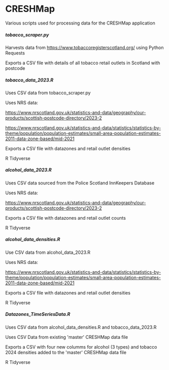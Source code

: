 # CRESHMap

Various scripts used for processing data for the CRESHMap application

##### tobacco_scraper.py

Harvests data from https://www.tobaccoregisterscotland.org/ using Python Requests

Exports a CSV file with details of all tobacco retail outlets in Scotland with postcode

##### tobacco_data_2023.R

Uses CSV data from tobacco_scraper.py

Uses NRS data:

https://www.nrscotland.gov.uk/statistics-and-data/geography/our-products/scottish-postcode-directory/2023-2

https://www.nrscotland.gov.uk/statistics-and-data/statistics/statistics-by-theme/population/population-estimates/small-area-population-estimates-2011-data-zone-based/mid-2021

Exports a CSV file with datazones and retail outlet densities

R Tidyverse

##### alcohol_data_2023.R

Uses CSV data sourced from the Police Scotland InnKeepers Database

Uses NRS data:

https://www.nrscotland.gov.uk/statistics-and-data/geography/our-products/scottish-postcode-directory/2023-2

Exports a CSV file with datazones and retail outlet counts

R Tidyverse

##### alcohol_data_densities.R

Use CSV data from alcohol_data_2023.R

Uses NRS data:

https://www.nrscotland.gov.uk/statistics-and-data/statistics/statistics-by-theme/population/population-estimates/small-area-population-estimates-2011-data-zone-based/mid-2021

Exports a CSV file with datazones and retail outlet densities

R Tidyverse

##### Datazones_TimeSeriesData.R

Uses CSV data from alcohol_data_densities.R and tobacco_data_2023.R

Uses CSV Data from existing 'master' CRESHMap data file

Exports a CSV with four new columms for alcohol (3 types) and tobacco 2024 densities added to the 'master' CRESHMap data file

R Tidyverse
